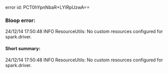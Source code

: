 error id: PCT0hYpnNbaR+LYIRpUzwA==
### Bloop error:

24/12/14 17:50:48 INFO ResourceUtils: No custom resources configured for spark.driver.
#### Short summary: 

24/12/14 17:50:48 INFO ResourceUtils: No custom resources configured for spark.driver.